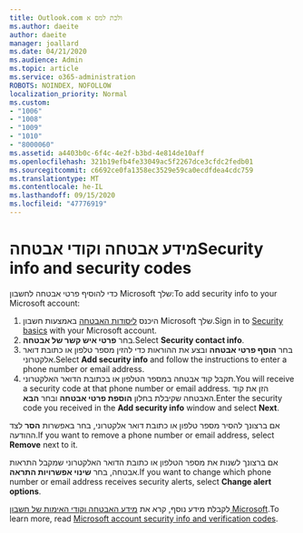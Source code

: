 ```yaml
---
title: Outlook.com ולכת למס א
ms.author: daeite
author: daeite
manager: joallard
ms.date: 04/21/2020
ms.audience: Admin
ms.topic: article
ms.service: o365-administration
ROBOTS: NOINDEX, NOFOLLOW
localization_priority: Normal
ms.custom:
- "1006"
- "1008"
- "1009"
- "1010"
- "8000060"
ms.assetid: a4403b0c-6f4c-4e2f-b3bd-4e814de10aff
ms.openlocfilehash: 321b19efb4fe33049ac5f2267dce3cfdc2fedb01
ms.sourcegitcommit: c6692ce0fa1358ec3529e59ca0ecdfdea4cdc759
ms.translationtype: MT
ms.contentlocale: he-IL
ms.lasthandoff: 09/15/2020
ms.locfileid: "47776919"
---
```

# <a name="security-info-and-security-codes"></a><span data-ttu-id="370f9-102">מידע אבטחה וקודי אבטחה</span><span class="sxs-lookup"><span data-stu-id="370f9-102">Security info and security codes</span></span>

<span data-ttu-id="370f9-103">כדי להוסיף פרטי אבטחה לחשבון Microsoft שלך:</span><span class="sxs-lookup"><span data-stu-id="370f9-103">To add security info to your Microsoft account:</span></span>

1. <span data-ttu-id="370f9-104">היכנס [ליסודות האבטחה](https://account.microsoft.com/security) באמצעות חשבון Microsoft שלך.</span><span class="sxs-lookup"><span data-stu-id="370f9-104">Sign in to [Security basics](https://account.microsoft.com/security) with your Microsoft account.</span></span>
1. <span data-ttu-id="370f9-105">בחר **פרטי איש קשר של אבטחה**.</span><span class="sxs-lookup"><span data-stu-id="370f9-105">Select **Security contact info**.</span></span>
1. <span data-ttu-id="370f9-106">בחר **הוסף פרטי אבטחה** ובצע את ההוראות כדי להזין מספר טלפון או כתובת דואר אלקטרוני.</span><span class="sxs-lookup"><span data-stu-id="370f9-106">Select **Add security info** and follow the instructions to enter a phone number or email address.</span></span>
1. <span data-ttu-id="370f9-107">תקבל קוד אבטחה במספר הטלפון או בכתובת הדואר האלקטרוני.</span><span class="sxs-lookup"><span data-stu-id="370f9-107">You will receive a security code at that phone number or email address.</span></span> <span data-ttu-id="370f9-108">הזן את קוד האבטחה שקיבלת בחלון **הוספת פרטי אבטחה** ובחר **הבא**.</span><span class="sxs-lookup"><span data-stu-id="370f9-108">Enter the security code you received in the **Add security info** window and select **Next**.</span></span>

<span data-ttu-id="370f9-109">אם ברצונך להסיר מספר טלפון או כתובת דואר אלקטרוני, בחר באפשרות **הסר** לצד ההודעה.</span><span class="sxs-lookup"><span data-stu-id="370f9-109">If you want to remove a phone number or email address, select **Remove** next to it.</span></span>

<span data-ttu-id="370f9-110">אם ברצונך לשנות את מספר הטלפון או כתובת הדואר האלקטרוני שמקבל התראות אבטחה, בחר **שינוי אפשרויות התראה**.</span><span class="sxs-lookup"><span data-stu-id="370f9-110">If you want to change which phone number or email address receives security alerts, select **Change alert options**.</span></span>

<span data-ttu-id="370f9-111">לקבלת מידע נוסף, קרא את [מידע האבטחה וקודי האימות של חשבון Microsoft](https://support.microsoft.com/help/12428/).</span><span class="sxs-lookup"><span data-stu-id="370f9-111">To learn more, read [Microsoft account security info and verification codes](https://support.microsoft.com/help/12428/).</span></span>